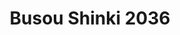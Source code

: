 --- 
title: "Busou Shinki 2036"
publishdate: "2019-8-19T16:48:46+02:00"
src: "https://365manga.net/manga/busou-shinki-2036"
image: "https://data.365manga.net/images/thumbnails/6489-busou-shinki-2036.jpg"
description: ""
---